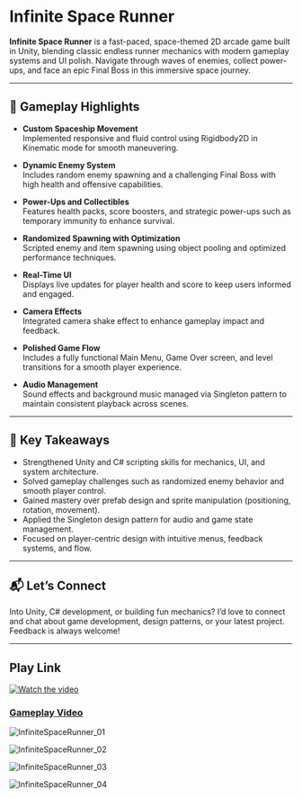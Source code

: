 # Infinite Space Runner

**Infinite Space Runner** is a fast-paced, space-themed 2D arcade game built in Unity, blending classic endless runner mechanics with modern gameplay systems and UI polish. Navigate through waves of enemies, collect power-ups, and face an epic Final Boss in this immersive space journey.

---

## 🧩 Gameplay Highlights

- **Custom Spaceship Movement**  
  Implemented responsive and fluid control using Rigidbody2D in Kinematic mode for smooth maneuvering.

- **Dynamic Enemy System**  
  Includes random enemy spawning and a challenging Final Boss with high health and offensive capabilities.

- **Power-Ups and Collectibles**  
  Features health packs, score boosters, and strategic power-ups such as temporary immunity to enhance survival.

- **Randomized Spawning with Optimization**  
  Scripted enemy and item spawning using object pooling and optimized performance techniques.

- **Real-Time UI**  
  Displays live updates for player health and score to keep users informed and engaged.

- **Camera Effects**  
  Integrated camera shake effect to enhance gameplay impact and feedback.

- **Polished Game Flow**  
  Includes a fully functional Main Menu, Game Over screen, and level transitions for a smooth player experience.

- **Audio Management**  
  Sound effects and background music managed via Singleton pattern to maintain consistent playback across scenes.

---

## 🎯 Key Takeaways

- Strengthened Unity and C# scripting skills for mechanics, UI, and system architecture.
- Solved gameplay challenges such as randomized enemy behavior and smooth player control.
- Gained mastery over prefab design and sprite manipulation (positioning, rotation, movement).
- Applied the Singleton design pattern for audio and game state management.
- Focused on player-centric design with intuitive menus, feedback systems, and flow.

---

## 📬 Let’s Connect

Into Unity, C# development, or building fun mechanics? I’d love to connect and chat about game development, design patterns, or your latest project. Feedback is always welcome!

---

## Play Link


[![Watch the video](https://img.youtube.com/vi/ju6sZYuM1L4/maxresdefault.jpg)](https://youtu.be/ju6sZYuM1L4)
### [Gameplay Video](https://youtu.be/ju6sZYuM1L4)

![InfiniteSpaceRunner_01](https://github.com/user-attachments/assets/bc6c04fd-1b26-4d84-b8ba-123be6e4f0bb)

![InfiniteSpaceRunner_02](https://github.com/user-attachments/assets/ab7d1884-7f1b-4d0b-b08b-8f4facd4d678)

![InfiniteSpaceRunner_03](https://github.com/user-attachments/assets/8186cd82-a07a-4393-9ce2-5a8f78ff99da)

![InfiniteSpaceRunner_04](https://github.com/user-attachments/assets/833c6d6e-0a5d-4088-b83d-1d36cfa58ae1)
